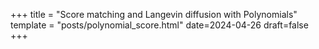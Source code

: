 +++
title = "Score matching and Langevin diffusion with Polynomials"
template = "posts/polynomial_score.html"
date=2024-04-26
draft=false
+++